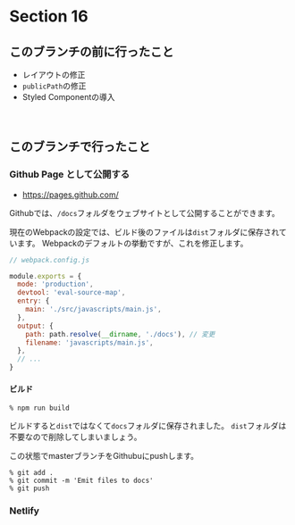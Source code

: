 
# Section 16

このブランチの前に行ったこと
--------------------------------

- レイアウトの修正
- `publicPath`の修正
- Styled Componentの導入

　　
　　

このブランチで行ったこと
--------------------------------

### Github Page として公開する

- https://pages.github.com/

Githubでは、`/docs`フォルダをウェブサイトとして公開することができます。

現在のWebpackの設定では、ビルド後のファイルは`dist`フォルダに保存されています。
Webpackのデフォルトの挙動ですが、これを修正します。

```js
// webpack.config.js

module.exports = {
  mode: 'production',
  devtool: 'eval-source-map',
  entry: {
    main: './src/javascripts/main.js',
  },
  output: {
    path: path.resolve(__dirname, './docs'), // 変更
    filename: 'javascripts/main.js',
  },
  // ...
}
```

#### ビルド

```shell
% npm run build
```

ビルドすると`dist`ではなくて`docs`フォルダに保存されました。
`dist`フォルダは不要なので削除してしまいましょう。

この状態でmasterブランチをGithubuにpushします。

```shell
% git add .
% git commit -m 'Emit files to docs'
% git push
```



### Netlify

